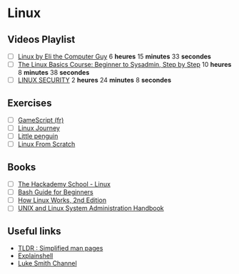 # Linux

## Videos Playlist
- [ ] [Linux by Eli the Computer Guy](https://www.youtube.com/playlist?list=PLD6B6473ACF32C59D) 6 **heures** 15 **minutes** 33 **secondes**
- [ ] [The Linux Basics Course: Beginner to Sysadmin, Step by Step](https://www.youtube.com/playlist?list=PLtK75qxsQaMLZSo7KL-PmiRarU7hrpnwK) 10 **heures** 8 **minutes** 38 **secondes**
- [ ] [LINUX SECURITY](https://www.youtube.com/playlist?list=PLAcZG2tMJuWT67HWWpUpp9OVdXpMVvdTa) 2 **heures** 24 **minutes** 8 **secondes**

## Exercises
- [ ] [GameScript (fr)](https://github.com/justUmen/GameScript)
- [ ] [Linux Journey](https://linuxjourney.com/)
- [ ] [Little penguin](https://cdn.intra.42.fr/pdf/pdf/765/little_penguin_1.en.pdf)
- [ ] [Linux From Scratch](http://www.linuxfromscratch.org)

## Books
 - [ ] [The Hackademy School - Linux](https://repo.zenk-security.com/Linux%20et%20systemes%20d.exploitations/The%20Hackademy%20School%20-%20Linux.pdf)
 - [ ] [Bash Guide for Beginners](http://www.tldp.org/LDP/Bash-Beginners-Guide/html/)
 - [ ] [How Linux Works, 2nd Edition](https://github.com/KnowNo/How-Linux-Works-2nd-Edition/blob/master/How.Linux.Works.What.Every.Superuser.Should.Know.2nd.Edition.PDF.pdf)
 - [ ] [UNIX and Linux System Administration Handbook](https://doc.lagout.org/operating%20system%20/linux/UNIX%20and%20Linux%20System%20Administration%20Handbook.pdf)

## Useful links
- [TLDR : Simplified man pages](https://tldr.ostera.io/)
- [Explainshell](https://explainshell.com/)
- [Luke Smith Channel](https://www.youtube.com/channel/UC2eYFnH61tmytImy1mTYvhA)
